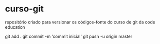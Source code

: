 # curso-git
repositório criado para versionar os códigos-fonte do curso de git da code education


git add .
git commit -m 'commit inicial'
git push -u origin master